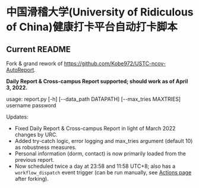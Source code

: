 # 中国滑稽大学(University of Ridiculous of China)健康打卡平台自动打卡脚本

## Current README

Fork & grand rework of https://github.com/Kobe972/USTC-ncov-AutoReport.

**Daily Report & Cross-campus Report supported; should work as of April 3, 2022.**

usage: report.py [-h] [--data_path DATAPATH] [--max_tries MAXTRIES] username password

Updates:
- Fixed Daily Report & Cross-campus Report in light of March 2022 changes by URC.
- Added try-catch logic, error logging and max_tries argument (default 10) as robustness measures.
- Personal information (dorm, contact) is now primarily loaded from the previous report.
- Now scheduled twice a day at 23:58 and 11:58 UTC+8; also has a `workflow_dispatch` event trigger (can be run manually, see [Actions page](actions/workflows/report.yml) after forking).
